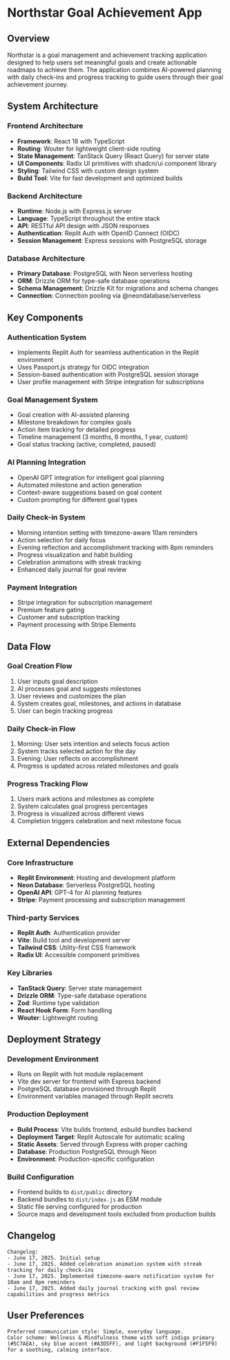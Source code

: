 # Northstar Goal Achievement App

## Overview

Northstar is a goal management and achievement tracking application designed to help users set meaningful goals and create actionable roadmaps to achieve them. The application combines AI-powered planning with daily check-ins and progress tracking to guide users through their goal achievement journey.

## System Architecture

### Frontend Architecture
- **Framework**: React 18 with TypeScript
- **Routing**: Wouter for lightweight client-side routing
- **State Management**: TanStack Query (React Query) for server state
- **UI Components**: Radix UI primitives with shadcn/ui component library
- **Styling**: Tailwind CSS with custom design system
- **Build Tool**: Vite for fast development and optimized builds

### Backend Architecture
- **Runtime**: Node.js with Express.js server
- **Language**: TypeScript throughout the entire stack
- **API**: RESTful API design with JSON responses
- **Authentication**: Replit Auth with OpenID Connect (OIDC)
- **Session Management**: Express sessions with PostgreSQL storage

### Database Architecture
- **Primary Database**: PostgreSQL with Neon serverless hosting
- **ORM**: Drizzle ORM for type-safe database operations
- **Schema Management**: Drizzle Kit for migrations and schema changes
- **Connection**: Connection pooling via @neondatabase/serverless

## Key Components

### Authentication System
- Implements Replit Auth for seamless authentication in the Replit environment
- Uses Passport.js strategy for OIDC integration
- Session-based authentication with PostgreSQL session storage
- User profile management with Stripe integration for subscriptions

### Goal Management System
- Goal creation with AI-assisted planning
- Milestone breakdown for complex goals
- Action item tracking for detailed progress
- Timeline management (3 months, 6 months, 1 year, custom)
- Goal status tracking (active, completed, paused)

### AI Planning Integration
- OpenAI GPT integration for intelligent goal planning
- Automated milestone and action generation
- Context-aware suggestions based on goal content
- Custom prompting for different goal types

### Daily Check-in System
- Morning intention setting with timezone-aware 10am reminders
- Action selection for daily focus
- Evening reflection and accomplishment tracking with 8pm reminders
- Progress visualization and habit building
- Celebration animations with streak tracking
- Enhanced daily journal for goal review

### Payment Integration
- Stripe integration for subscription management
- Premium feature gating
- Customer and subscription tracking
- Payment processing with Stripe Elements

## Data Flow

### Goal Creation Flow
1. User inputs goal description
2. AI processes goal and suggests milestones
3. User reviews and customizes the plan
4. System creates goal, milestones, and actions in database
5. User can begin tracking progress

### Daily Check-in Flow
1. Morning: User sets intention and selects focus action
2. System tracks selected action for the day
3. Evening: User reflects on accomplishment
4. Progress is updated across related milestones and goals

### Progress Tracking Flow
1. Users mark actions and milestones as complete
2. System calculates goal progress percentages
3. Progress is visualized across different views
4. Completion triggers celebration and next milestone focus

## External Dependencies

### Core Infrastructure
- **Replit Environment**: Hosting and development platform
- **Neon Database**: Serverless PostgreSQL hosting
- **OpenAI API**: GPT-4 for AI planning features
- **Stripe**: Payment processing and subscription management

### Third-party Services
- **Replit Auth**: Authentication provider
- **Vite**: Build tool and development server
- **Tailwind CSS**: Utility-first CSS framework
- **Radix UI**: Accessible component primitives

### Key Libraries
- **TanStack Query**: Server state management
- **Drizzle ORM**: Type-safe database operations
- **Zod**: Runtime type validation
- **React Hook Form**: Form handling
- **Wouter**: Lightweight routing

## Deployment Strategy

### Development Environment
- Runs on Replit with hot module replacement
- Vite dev server for frontend with Express backend
- PostgreSQL database provisioned through Replit
- Environment variables managed through Replit secrets

### Production Deployment
- **Build Process**: Vite builds frontend, esbuild bundles backend
- **Deployment Target**: Replit Autoscale for automatic scaling
- **Static Assets**: Served through Express with proper caching
- **Database**: Production PostgreSQL through Neon
- **Environment**: Production-specific configuration

### Build Configuration
- Frontend builds to `dist/public` directory
- Backend bundles to `dist/index.js` as ESM module
- Static file serving configured for production
- Source maps and development tools excluded from production builds

## Changelog

```
Changelog:
- June 17, 2025. Initial setup
- June 17, 2025. Added celebration animation system with streak tracking for daily check-ins
- June 17, 2025. Implemented timezone-aware notification system for 10am and 8pm reminders
- June 17, 2025. Added daily journal tracking with goal review capabilities and progress metrics
```

## User Preferences

```
Preferred communication style: Simple, everyday language.
Color scheme: Wellness & Mindfulness theme with soft indigo primary (#5C7AEA), sky blue accent (#A3D5FF), and light background (#F1F5F9) for a soothing, calming interface.
```